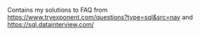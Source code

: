 Contains my solutions to FAQ from https://www.tryexponent.com/questions?type=sql&src=nav and https://sql.datainterview.com/
